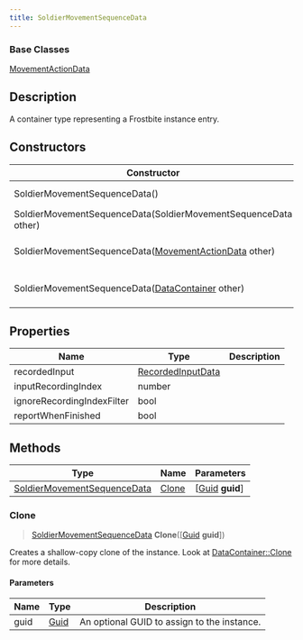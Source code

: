 ```yaml
---
title: SoldierMovementSequenceData
---
```

### Base Classes

[MovementActionData](/vext/ref/fb/movementactiondata/)

## Description

A container type representing a Frostbite instance entry.

## Constructors

| Constructor                                                                            | Description                                                                                                                                   |
| -------------------------------------------------------------------------------------- | --------------------------------------------------------------------------------------------------------------------------------------------- |
| SoldierMovementSequenceData()                                                          | Create a new instance of this container type.                                                                                                 |
| SoldierMovementSequenceData(SoldierMovementSequenceData other)                         | Create a reference copy of an instance of the same type.                                                                                      |
| SoldierMovementSequenceData([MovementActionData](/vext/ref/fb/movementactiondata/) other)            | Upcast an instance of type [MovementActionData](/vext/ref/fb/movementactiondata/) to [SoldierMovementSequenceData](/vext/ref/fb/soldiermovementsequencedata/).            |
| SoldierMovementSequenceData([DataContainer](/vext/ref/shared/class/datacontainer) other) | Upcast an instance of type [DataContainer](/vext/ref/shared/class/datacontainer) to [SoldierMovementSequenceData](/vext/ref/fb/soldiermovementsequencedata/). |

## Properties

| Name                       | Type                                   | Description |
| -------------------------- | -------------------------------------- | ----------- |
| recordedInput              | [RecordedInputData](/vext/ref/fb/recordedinputdata/) |             |
| inputRecordingIndex        | number                                 |             |
| ignoreRecordingIndexFilter | bool                                   |             |
| reportWhenFinished         | bool                                   |             |

## Methods

| Type                                                       | Name            | Parameters                                     |
| ---------------------------------------------------------- | --------------- | ---------------------------------------------- |
| [SoldierMovementSequenceData](/vext/ref/fb/soldiermovementsequencedata/) | [Clone](#clone) | \[[Guid](/vext/ref/shared/class/guid) **guid**\] |

### Clone

> [SoldierMovementSequenceData](/vext/ref/fb/soldiermovementsequencedata/) **Clone**(\[[Guid](/vext/ref/shared/class/guid) **guid**\])

Creates a shallow-copy clone of the instance. Look at [DataContainer::Clone](/vext/ref/shared/class/datacontainer#clone) for more details.

#### Parameters

| Name | Type         | Description                                 |
| ---- | ------------ | ------------------------------------------- |
| guid | [Guid](/vext/ref/shared/class/guid/) | An optional GUID to assign to the instance. |
